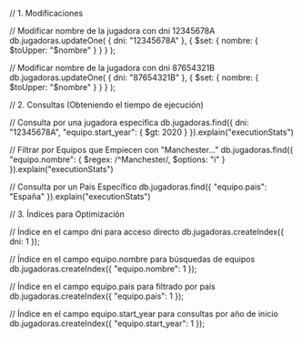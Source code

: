 // 1. Modificaciones

// Modificar nombre de la jugadora con dni 12345678A
db.jugadoras.updateOne(
  { dni: "12345678A" },
  { $set: { nombre: { $toUpper: "$nombre" } } }
);

// Modificar nombre de la jugadora con dni 87654321B
db.jugadoras.updateOne(
  { dni: "87654321B" },
  { $set: { nombre: { $toUpper: "$nombre" } } }
);


// 2. Consultas (Obteniendo el tiempo de ejecución)

// Consulta por una jugadora específica
db.jugadoras.find({
  dni: "12345678A",
  "equipo.start_year": { $gt: 2020 }
}).explain("executionStats")

// Filtrar por Equipos que Empiecen con "Manchester…"
db.jugadoras.find({
  "equipo.nombre": { $regex: /^Manchester/, $options: "i" }
}).explain("executionStats")

// Consulta por un País Específico
db.jugadoras.find({
  "equipo.pais": "España"
}).explain("executionStats")


// 3. Índices para Optimización

// Índice en el campo dni para acceso directo
db.jugadoras.createIndex({ dni: 1 });

// Índice en el campo equipo.nombre para búsquedas de equipos
db.jugadoras.createIndex({ "equipo.nombre": 1 });

// Índice en el campo equipo.pais para filtrado por país
db.jugadoras.createIndex({ "equipo.pais": 1 });

// Índice en el campo equipo.start_year para consultas por año de inicio
db.jugadoras.createIndex({ "equipo.start_year": 1 });